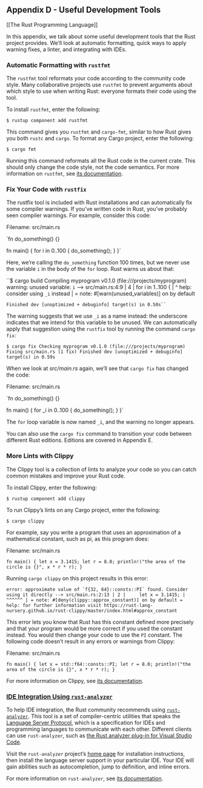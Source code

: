## Appendix D - Useful Development Tools
[[The Rust Programming Language]]

In this appendix, we talk about some useful development tools that the Rust project provides. We’ll look at automatic formatting, quick ways to apply warning fixes, a linter, and integrating with IDEs.

### Automatic Formatting with `rustfmt`

The `rustfmt` tool reformats your code according to the community code style. Many collaborative projects use `rustfmt` to prevent arguments about which style to use when writing Rust: everyone formats their code using the tool.

To install `rustfmt`, enter the following:

`$ rustup component add rustfmt` 

This command gives you `rustfmt` and `cargo-fmt`, similar to how Rust gives you both `rustc` and `cargo`. To format any Cargo project, enter the following:

`$ cargo fmt` 

Running this command reformats all the Rust code in the current crate. This should only change the code style, not the code semantics. For more information on `rustfmt`, see [its documentation](https://github.com/rust-lang/rustfmt).

### Fix Your Code with `rustfix`

The rustfix tool is included with Rust installations and can automatically fix some compiler warnings. If you’ve written code in Rust, you’ve probably seen compiler warnings. For example, consider this code:

Filename: src/main.rs

`fn do_something() {}

fn main() {
    for i in 0..100 {
        do_something();
    }
}` 

Here, we’re calling the `do_something` function 100 times, but we never use the variable `i` in the body of the `for` loop. Rust warns us about that:

``$ cargo build
   Compiling myprogram v0.1.0 (file:///projects/myprogram)
warning: unused variable: `i`
 --> src/main.rs:4:9
  |
4 |     for i in 1..100 {
  |         ^ help: consider using `_i` instead
  |
  = note: #[warn(unused_variables)] on by default

    Finished dev [unoptimized + debuginfo] target(s) in 0.50s`` 

The warning suggests that we use `_i` as a name instead: the underscore indicates that we intend for this variable to be unused. We can automatically apply that suggestion using the `rustfix` tool by running the command `cargo fix`:

`$ cargo fix
    Checking myprogram v0.1.0 (file:///projects/myprogram)
      Fixing src/main.rs (1 fix)
    Finished dev [unoptimized + debuginfo] target(s) in 0.59s` 

When we look at _src/main.rs_ again, we’ll see that `cargo fix` has changed the code:

Filename: src/main.rs

`fn do_something() {}

fn main() {
    for _i in 0..100 {
        do_something();
    }
}` 

The `for` loop variable is now named `_i`, and the warning no longer appears.

You can also use the `cargo fix` command to transition your code between different Rust editions. Editions are covered in Appendix E.

### More Lints with Clippy

The Clippy tool is a collection of lints to analyze your code so you can catch common mistakes and improve your Rust code.

To install Clippy, enter the following:

`$ rustup component add clippy` 

To run Clippy’s lints on any Cargo project, enter the following:

`$ cargo clippy` 

For example, say you write a program that uses an approximation of a mathematical constant, such as pi, as this program does:

Filename: src/main.rs

`fn main() {
    let x = 3.1415;
    let r = 8.0;
    println!("the area of the circle is {}", x * r * r);
}` 

Running `cargo clippy` on this project results in this error:

``error: approximate value of `f{32, 64}::consts::PI` found. Consider using it directly
 --> src/main.rs:2:13
  |
2 |     let x = 3.1415;
  |             ^^^^^^
  |
  = note: #[deny(clippy::approx_constant)] on by default
  = help: for further information visit https://rust-lang-nursery.github.io/rust-clippy/master/index.html#approx_constant`` 

This error lets you know that Rust has this constant defined more precisely and that your program would be more correct if you used the constant instead. You would then change your code to use the `PI` constant. The following code doesn’t result in any errors or warnings from Clippy:

Filename: src/main.rs

`fn main() {
    let x = std::f64::consts::PI;
    let r = 8.0;
    println!("the area of the circle is {}", x * r * r);
}` 

For more information on Clippy, see [its documentation](https://github.com/rust-lang/rust-clippy).

### [IDE Integration Using `rust-analyzer`](https://doc.rust-lang.org/book/appendix-04-useful-development-tools.html#ide-integration-using-rust-analyzer)

To help IDE integration, the Rust community recommends using [`rust-analyzer`](https://rust-analyzer.github.io/). This tool is a set of compiler-centric utilities that speaks the [Language Server Protocol](http://langserver.org/), which is a specification for IDEs and programming languages to communicate with each other. Different clients can use `rust-analyzer`, such as [the Rust analyzer plug-in for Visual Studio Code](https://marketplace.visualstudio.com/items?itemName=matklad.rust-analyzer).

Visit the `rust-analyzer` project’s [home page](https://rust-analyzer.github.io/) for installation instructions, then install the language server support in your particular IDE. Your IDE will gain abilities such as autocompletion, jump to definition, and inline errors.

For more information on `rust-analyzer`, see [its documentation](https://rust-analyzer.github.io/manual.html).